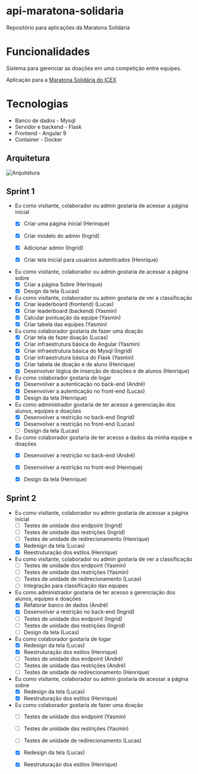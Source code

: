 # api-maratona-solidaria
Repositório para aplicações da Maratona Solidária

# Funcionalidades
Sistema para gerenciar as doações em uma competição entre equipes. 

Aplicação para a [Maratona Solidária do ICEX](http://maratonasolidaria.dcc.ufmg.br/wp-content/uploads/2020/03/Regulamento-Maratona-Solid%C3%A1ria.pdf) 

# Tecnologias
- Banco de dados - Mysql
- Servidor e backend - Flask
- Frontend - Angular 9
- Container - Docker

## Arquitetura
![Arquitetura](https://user-images.githubusercontent.com/23155300/76664704-fd0ee180-6563-11ea-8197-517efe49a226.jpg)

## Sprint 1

- Eu como visitante, colaborador ou admin gostaria de acessar a página inicial
  - [X] Criar uma página inicial (Herinque)
  - [X] Criar modelo do admin (Ingrid)
  - [X] Adicionar admin (Ingrid)
  - [X] Criar tela inicial para usuários autenticados (Henrique)
 
 
- Eu como visitante, colaborador ou admin gostaria de acessar a página sobre
  - [X] Criar a página Sobre (Herinque)
  - [X] Design da tela (Lucas)

- Eu como visitante, colaborador ou admin gostaria de ver a classificação
  - [X] Criar leaderboard (frontend) (Lucas)
  - [X] Criar leaderboard (backend) (Yasmin)
  - [X] Calcular pontuação da equipe (Yasmin)
  - [X] Criar tabela das equipes (Yasmin)
 
- Eu como colaborador gostaria de fazer uma doação
  - [X] Criar tela de fazer doação (Lucas)
  - [X] Criar infraestrutura básica do Angular (Yasmin)
  - [X] Criar infraestrutura básica do Mysql (Ingrid)
  - [X] Criar infraestrutura básica do Flask (Yasmin)
  - [X] Criar tabela de doação e de aluno (Henrique)
  - [x] Desenvolver lógica de inserção de doações e de alunos (Henrique)

- Eu como colaborador gostaria de logar
  - [X] Desenvolver a autenticação no back-end (André)
  - [X] Desenvolver a autenticação no front-end (Lucas)
  - [X] Design da tela (Henrique)
  
- Eu como administrador gostaria de ter acesso a gerenciação dos alunos, equipes e doações
  - [X] Desenvolver a restrição no back-end (Ingrid)
  - [X] Desenvolver a restrição no front-end (Lucas)
  - [ ] Design da tela (Lucas)
  
- Eu como colaborador gostaria de ter acesso a dados da minha equipe e doações
  - [X] Desenvolver a restrição no back-end (André)
  - [X] Desenvolver a restrição no front-end (Henrique)
  - [X] Design da tela (Henrique)


## Sprint 2

- Eu como visitante, colaborador ou admin gostaria de acessar a página inicial
  - [ ] Testes de unidade dos endpoint (Ingrid)
  - [ ] Testes de unidade das restrições (Ingrid)
  - [ ] Testes de unidade de redirecionamento (Henrique)
  - [X] Redesign da tela (Lucas)
  - [X] Reestruturação dos estilos (Henrique)

- Eu como visitante, colaborador ou admin gostaria de ver a classificação
  - [ ] Testes de unidade dos endpoint (Yasmin)
  - [ ] Testes de unidade das restrições (Yasmin)
  - [ ] Testes de unidade de redirecionamento (Lucas)
  - [ ] Integração para classificação das equipes
 
- Eu como administrador gostaria de ter acesso a gerenciação dos alunos, equipes e doações
  - [X] Refatorar banco de dados (André)
  - [X] Desenvolver a restrição no back-end (Ingrid)
  - [ ] Testes de unidade dos endpoint (Ingrid)
  - [ ] Testes de unidade das restrições (Ingrid)
  - [ ] Design da tela (Lucas)
  
- Eu como colaborador gostaria de logar
  - [X] Redesign da tela (Lucas)
  - [X] Reestruturação dos estilos (Henrique)
  - [ ] Testes de unidade dos endpoint (André)
  - [ ] Testes de unidade das restrições (André)
  - [ ] Testes de unidade de redirecionamento (Henrique)
  
- Eu como visitante, colaborador ou admin gostaria de acessar a página sobre
  - [X] Redesign da tela (Lucas)
  - [X] Reestruturação dos estilos (Henrique)

- Eu como colaborador gostaria de fazer uma doação
  - [ ] Testes de unidade dos endpoint (Yasmin)
  - [ ] Testes de unidade das restrições (Yasmin)
  - [ ] Testes de unidade de redirecionamento (Lucas)
  - [X] Redesign da tela (Lucas)
  - [X] Reestruturação dos estilos (Henrique)

